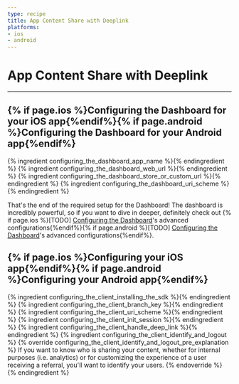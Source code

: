 ```yaml
---
type: recipe
title: App Content Share with Deeplink
platforms:
- ios
- android
---
```


# App Content Share with Deeplink

------

## {% if page.ios %}Configuring the Dashboard for your iOS app{%endif%}{% if page.android %}Configuring the Dashboard for your Android app{%endif%}
{% ingredient configuring_the_dashboard_app_name %}{% endingredient %}
{% ingredient configuring_the_dashboard_web_url %}{% endingredient %}
{% ingredient configuring_the_dashboard_store_or_custom_url %}{% endingredient %}
{% ingredient configuring_the_dashboard_uri_scheme %}{% endingredient %}

That's the end of the required setup for the Dashboard! The dashboard is incredibly powerful, so if you want to dive in deeper, definitely check out {% if page.ios %}[TODO] [Configuring the Dashboard](/ingredients/configuring_the_dashboard/ios/index.html#advanced)'s advanced configurations{%endif%}{% if page.android %}[TODO] [Configuring the Dashboard](/ingredients/configuring_the_dashboard/android/index.html#advanced)'s advanced configurations{%endif%}.
<!--- /Configuring the Dashboard-->



## <a name="configure-the-client"></a> {% if page.ios %}Configuring your iOS app{%endif%}{% if page.android %}Configuring your Android app{%endif%}
{% ingredient configuring_the_client_installing_the_sdk %}{% endingredient %}
{% ingredient configuring_the_client_branch_key %}{% endingredient %}
{% ingredient configuring_the_client_uri_scheme %}{% endingredient %}
{% ingredient configuring_the_client_init_session %}{% endingredient %}
{% ingredient configuring_the_client_handle_deep_link %}{% endingredient %}
{% ingredient configuring_the_client_identify_and_logout %}
	{% override configuring_the_client_identify_and_logout_pre_explanation %}
If you want to know who is sharing your content, whether for internal purposes (i.e. analytics) or for customizing the experience of a user receiving a referral, you'll want to identify your users.
	{% endoverride %}
{% endingredient %}
<!--- /Configuring the Client-->


